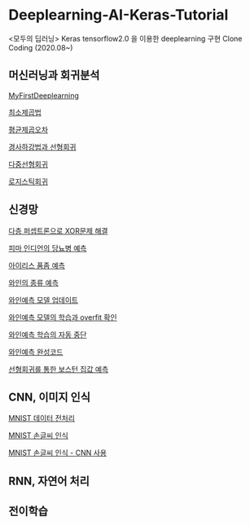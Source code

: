 # Deeplearning-AI-Keras-Tutorial
<모두의 딥러닝> 
Keras tensorflow2.0 을 이용한 deeplearning 구현 Clone Coding
(2020.08~)

## 머신러닝과 회귀분석

[MyFirstDeeplearning](https://github.com/MinkiJo/Deeplearning-AI-Keras-Tutorial/blob/main/My_First_Deeplearning.ipynb)

[최소제곱법](https://github.com/MinkiJo/Deeplearning-AI-Keras-Tutorial/blob/main/Least_Square_Method.ipynb)

[평균제곱오차](https://github.com/MinkiJo/Deeplearning-AI-Keras-Tutorial/blob/main/Mean_Squared_Error.ipynb)

[경사하강법과 선형회귀](https://github.com/MinkiJo/Deeplearning-AI-Keras-Tutorial/blob/main/Linear_Regression.ipynb)

[다중선형회귀](https://github.com/MinkiJo/Deeplearning-AI-Keras-Tutorial/blob/main/Multi-Linear-Regression.ipynb)

[로지스틱회귀](https://github.com/MinkiJo/Deeplearning-AI-Keras-Tutorial/blob/main/Logistic_regression.ipynb)


## 신경망

[다층 퍼셉트론으로 XOR문제 해결](https://github.com/MinkiJo/Deeplearning-AI-Keras-Tutorial/blob/main/XOR.ipynb)

[피마 인디언의 당뇨병 예측]()

[아이리스 품좀 예측](https://github.com/MinkiJo/Deeplearning-AI-Keras-Tutorial/blob/main/Iris_Multi_Classfication.ipynb)

[와인의 종류 예측](https://github.com/MinkiJo/Deeplearning-AI-Keras-Tutorial/blob/main/Wine.ipynb)

[와인예측 모델 업데이트](https://github.com/MinkiJo/Deeplearning-AI-Keras-Tutorial/blob/main/Wine_Checkpoint.ipynb)

[와인예측 모델의 학습과 overfit 확인](https://github.com/MinkiJo/Deeplearning-AI-Keras-Tutorial/blob/main/Wine_Overfit_Graph.ipynb)

[와인예측 학습의 자동 중단](https://github.com/MinkiJo/Deeplearning-AI-Keras-Tutorial/blob/main/Wine_Early_Stop.ipynb)

[와인예측 완성코드](https://github.com/MinkiJo/Deeplearning-AI-Keras-Tutorial/blob/main/Wine_Check_and_Stop.ipynb)

[선형회귀를 통한 보스턴 집값 예측](https://github.com/MinkiJo/Deeplearning-AI-Keras-Tutorial/blob/main/Boston.ipynb)


## CNN, 이미지 인식

[MNIST 데이터 전처리](https://github.com/MinkiJo/Deeplearning-AI-Keras-Tutorial/blob/main/MNIST_Data.ipynb)

[MNIST 손글씨 인식](https://github.com/MinkiJo/Deeplearning-AI-Keras-Tutorial/blob/main/MNIST_Simple.ipynb)

[MNIST 손글씨 인식 - CNN 사용](https://github.com/MinkiJo/Deeplearning-AI-Keras-Tutorial/blob/main/MNIST_Deep.ipynb)




## RNN, 자연어 처리

## 

## 전이학습
